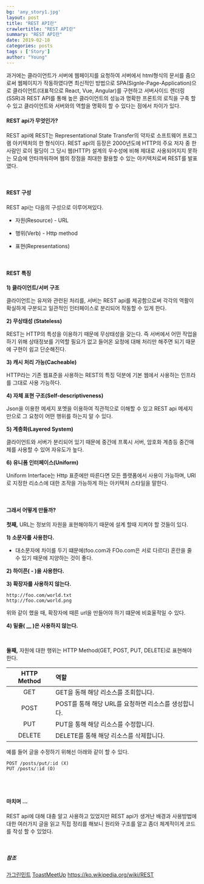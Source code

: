 ```yaml
---
bg: 'any_story1.jpg'
layout: post
title: "REST API란"
crawlertitle: "REST API란"
summary: "REST API란"
date: 2019-02-18
categories: posts
tags : ['Story']
author: "Young"
---
```


 과거에는 클라이언트가 서버에 웹페이지를 요청하여 서버에서 html형식의 문서를 줌으로써 웹페이지가 작동하였다면 최신적인 방법으로 SPA(Signle-Page-Application)으로 클라이언트(대표적으로 React, Vue, Angular)를 구현하고 서버사이드 렌더링(SSR)과 REST API를 통해 높은 클라이언트의 성능과 명확한 프론트의 로직을 구축 할 수 있고 클라이언트와 서버와의 역할을 명확히 할 수 있다는 점에서 차이가 있다.
<br/>

#### REST api가 무엇인가?

REST api에 REST는 Representational State Transfer의 약자로 소프트웨어 프로그램 아키텍처의 한 형식이다. REST api의 등장은 2000년도에 HTTP의 주요 저자 중 한 사람인 로이 필딩이 그 당시 웹(HTTP) 설계의 우수성에 비해 제대로 사용되어지지 못하는 모습에 안타까워하며 웹의 장점을 최대한 활용할 수 있는 아키텍처로써 REST를 발표였다.

<br/>

#### REST 구성

REST api는 다음의 구성으로 이루어져있다.

- 자원(Resource) - URL

- 행위(Verb) - Http method

- 표현(Representations)

<br/>

#### REST 특징

**1) 클라이언트/서버 구조**

클라이언트는 유저와 관련된 처리를, 서버는 REST api를 제공함으로써 각각의 역활이 확실하게 구분되고 일관적인 인터페이스로 분리되어 작동할 수 있게 한다.

**2) 무상태성 (Stateless)**

REST는 HTTP의 특성을 이용하기 때문에 무상태성을 갖는다. 즉 서버에서 어떤 작업을 하기 위해 상태정보를 기억할 필요가 없고 들어온 요청에 대해 처리만 해주면 되기 때문에 구현이 쉽고 단순해진다.

**3) 캐시 처리 가능(Cacheable)**

HTTP라는 기존 웹표준을 사용하는 REST의 특징 덕분에 기본 웹에서 사용하는 인프라를 그대로 사용 가능하다.

**4) 자체 표현 구조(Self-descriptiveness)**

Json을 이용한 메세지 포멧을 이용하여 직관적으로 이해할 수 있고 REST api 메세지만으로 그 요청이 어떤 행위를 하는지 알 수 있다.

**5) 계층화(Layered System)**

클라이언트와 서버가 분리되어 있기 때문에 중간에 프록시 서버, 암호화 계층등 중간매체를 사용할 수 있어 자유도가 높다.

**6) 유니폼 인터페이스(Uniform)**

Uniform Interface는 Http 표준에만 따른다면 모든 플랫폼에서 사용이 가능하며, URI로 지정한 리소스에 대한 조작을 가능하게 하는 아키텍처 스타일을 말한다.

<br/>

#### 그래서 어떻게 만들까?

**첫째,** URL는 정보의 자원을 표현해야하기 때문에 설계 할때 지켜야 할 것들이 있다.

**1) 소문자를 사용한다.**

- 대소문자에 차이를 두기 떄문에(foo.com과 FOo.com은 서로 다르다) 혼란을 줄 수 있기 때문에 지양하는 것이 좋다.

**2) 하이픈( - )을 사용한다.**

**3) 확장자를 사용하지 않는다.**

```
http://foo.com/world.txt
http://foo.com/world.png
```

 위와 같이 했을 때, 확장자에 때른 url을 만들어야 하기 떄문에 비효울적일 수 있다.

**4) 밑줄( __ )은 사용하지 않는다.**

<br/>

**둘째,** 자원에 대한 행위는 HTTP Method(GET, POST, PUT, DELETE)로 표현해야 한다.

| HTTP Method | 역할                                |
|:-----------:|:--------------------------------- |
| GET         | GET을 동해 해당 리소스를 조회합니다.            |
| POST        | POST를 통해 해당 URL를 요청하면 리소스를 생성합니다. |
| PUT         | PUT을 통해 해당 리소스를 수정합니다.            |
| DELETE      | DELETE를 통해 해당 리소스를 삭제합니다.         |

예를 들어 글을 수정하기 위해선 아래와 같이 할 수 있다.

```
POST /posts/put/:id (X)
PUT /posts/:id (O)
```

<br/>

<br/>

#### 마치며 ...

REST api에 대해 대충 알고 사용하고 있었지만 REST api가 생겨난 배경과 사용방법에 대한 여러가지 글을 읽고 직접 정리를 해보니 원리와 구조를 알고 좀더 체계적이게 코드를 작성 할 수 있었다.

<br/>

##### 참조

<a href="https://brainbackdoor.tistory.com/53">가그린민트</a> 
<a href="https://meetup.toast.com/posts/92">ToastMeetUp</a>
<a href="https://ko.wikipedia.org/wiki/REST">https://ko.wikipedia.org/wiki/REST</a>

